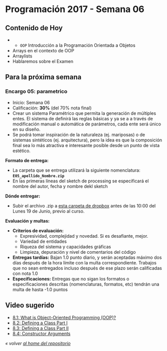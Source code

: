 # Programación 2017 - Semana 06
## Contenido de Hoy
* * `OOP` Introducción a la Programación Orientada a Objetos
* Arrays en el contexto de OOP
* Arraylists
* Hablaremos sobre el Examen


## Para la próxima semana
### Encargo 05: parametrico
* Inicio: Semana 06
* Calificación: **30%** (del 70% nota final)
* Crear un sistema Paramétrico que permita la generación de múltiples entes. El sistema de definirá las reglas básicas y ya se a a través de modificación manual o automática de parámetros, cada ente será único en su diseño.
* Se podrá tomar inspiración de la naturaleza (ej. mariposas) o de sistemas sintéticos (ej. arquitectura), pero la idea es que la composición final sea lo más atractiva e interesante posible desde un punto de vista estético.

**Formato de entrega:**
* La carpeta que se entrega utilizará la siguiente nomenclatura: **`E05_apellido_Nombre.zip`**
* En las primeras líneas del sketch de processing se especificará el nombre del autor, fecha y nombre dekl sketch

**Dónde entregar:**
* Subir el archivo .zip a [esta carpeta de dropbox](https://www.dropbox.com/request/hR2bJkuKNUlEsBEH8hnE) antes de las 10:00 del Lunes 19 de Junio, previo al curso.


**Evaluación y multas:**
* **Criterios de evaluación:**
  * Expresividad, complejidad y novedad. Si es desafiante, mejor.
  * Variedad de entidades
  * Riqueza del sistema y capacidades gráficas
  * Limpieza, depuración y nivel de comentarios del código
* **Entregas tardías:**
Bajan 1.0 punto diario, y serán aceptadas máximo dos días después de la hora límite con la multa correspondiente. Trabajos que no sean entregados incluso después de ese plazo serán calificadas con nota 1.0
* **Especificaciones:**
Entregas que no sigan los formatos o especificaciones descritas (nomenclaturas, formatos, etc) tendrán una multa de hasta -1.0 puntos


## Video sugerido
* [8.1: What is Object-Oriented Programming (OOP)?](https://www.youtube.com/watch?v=YcbcfkLzgvs)
* [8.2: Defining a Class Part I](https://www.youtube.com/watch?v=lmgcMPRa1qw)
* [8.3: Defining a Class Part II](https://www.youtube.com/watch?v=XwfOVFelLoo)
* [8.4: Constructor Arguments](https://www.youtube.com/watch?v=NrwaKOsplZk)


*« volver [al home del repositorio](https://github.com/Franzel/UDD_Programacion_2017_1sem)*
